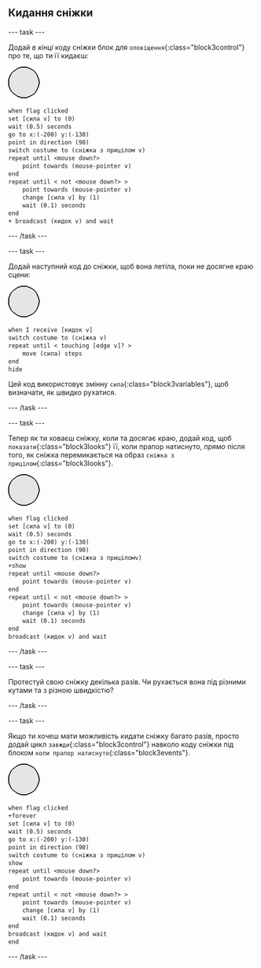 ## Кидання сніжки

--- task ---

Додай _в кінці_ коду сніжки блок для `оповіщення`{:class="block3control"} про те, що ти її кидаєш:

![спрайт сніжки](images/snowball-sprite.png)

```blocks3
when flag clicked
set [сила v] to (0)
wait (0.5) seconds
go to x:(-200) y:(-130)
point in direction (90)
switch costume to (сніжка з прицілом v)
repeat until <mouse down?>
    point towards (mouse-pointer v)
end
repeat until < not <mouse down?> >
    point towards (mouse-pointer v)
    change [сила v] by (1)
    wait (0.1) seconds
end
+ broadcast (кидок v) and wait
```

--- /task ---

--- task ---

Додай наступний код до сніжки, щоб вона летіла, поки не досягне краю сцени:

![спрайт сніжки](images/snowball-sprite.png)

```blocks3
when I receive [кидок v]
switch costume to (сніжка v)
repeat until < touching [edge v]? >
    move (сила) steps
end
hide
```

Цей код використовує змінну `сила`{:class="block3variables"}, щоб визначати, як швидко рухатися.

--- /task ---

--- task ---

Тепер як ти ховаєш сніжку, коли та досягає краю, додай код, щоб `показати`{:class="block3looks"} її, коли прапор натиснуто, _прямо_ після того, як сніжка перемикається на образ `сніжка з прицілом`{:class="block3looks"}.

![спрайт сніжки](images/snowball-sprite.png)

```blocks3
when flag clicked
set [сила v] to (0)
wait (0.5) seconds
go to x:(-200) y:(-130)
point in direction (90)
switch costume to (сніжка з приціломv)
+show
repeat until <mouse down?>
    point towards (mouse-pointer v)
end
repeat until < not <mouse down?> >
    point towards (mouse-pointer v)
    change [сила v] by (1)
    wait (0.1) seconds
end
broadcast (кидок v) and wait
```

--- /task ---

--- task ---

Протестуй свою сніжку декілька разів. Чи рухається вона під різними кутами та з різною швидкістю?

--- /task ---

--- task ---

Якщо ти хочеш мати можливість кидати сніжку багато разів, просто додай цикл `завжди`{:class="block3control"} навколо коду сніжки під блоком `коли прапор натиснуто`{:class="block3events"}.

![спрайт сніжки](images/snowball-sprite.png)

```blocks3
when flag clicked
+forever
set [сила v] to (0)
wait (0.5) seconds
go to x:(-200) y:(-130)
point in direction (90)
switch costume to (сніжка з прицілом v)
show
repeat until <mouse down?>
    point towards (mouse-pointer v)
end
repeat until < not <mouse down?> >
    point towards (mouse-pointer v)
    change [сила v] by (1)
    wait (0.1) seconds
end
broadcast (кидок v) and wait
end
```

--- /task ---
